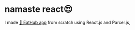 # namaste react😍
I made [🚀 EatHub app](http://localhost:1234/) from scratch using React.js and Parcel.js,
